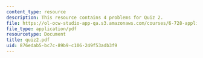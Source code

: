 ```yaml
---
content_type: resource
description: This resource contains 4 problems for Quiz 2.
file: https://ol-ocw-studio-app-qa.s3.amazonaws.com/courses/6-728-applied-quantum-and-statistical-physics-fall-2006/876edab5bc7c89b9c106249f53adb3f9_quiz2.pdf
file_type: application/pdf
resourcetype: Document
title: quiz2.pdf
uid: 876edab5-bc7c-89b9-c106-249f53adb3f9
---
```

